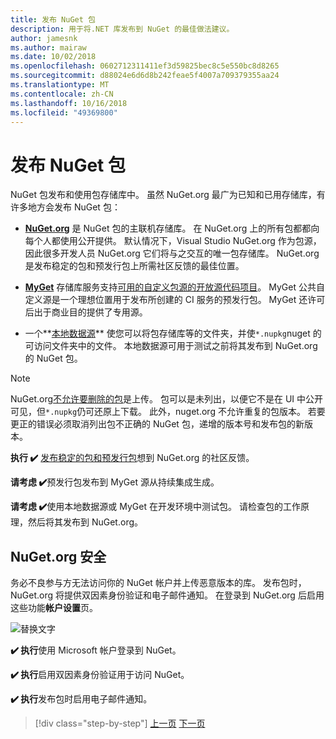```yaml
---
title: 发布 NuGet 包
description: 用于将.NET 库发布到 NuGet 的最佳做法建议。
author: jamesnk
ms.author: mairaw
ms.date: 10/02/2018
ms.openlocfilehash: 0602712311411ef3d59825bec8c5e550bc8d8265
ms.sourcegitcommit: d88024e6d6d8b242feae5f4007a709379355aa24
ms.translationtype: MT
ms.contentlocale: zh-CN
ms.lasthandoff: 10/16/2018
ms.locfileid: "49369800"
---
```

# <a name="publishing-a-nuget-package"></a>发布 NuGet 包

NuGet 包发布和使用包存储库中。 虽然 NuGet.org 最广为已知和已用存储库，有许多地方会发布 NuGet 包：

* **[NuGet.org](https://www.nuget.org/)** 是 NuGet 包的主联机存储库。 在 NuGet.org 上的所有包都都向每个人都使用公开提供。 默认情况下，Visual Studio NuGet.org 作为包源，因此很多开发人员 NuGet.org 它们将与之交互的唯一包存储库。 NuGet.org 是发布稳定的包和预发行包上所需社区反馈的最佳位置。

* **[MyGet](https://myget.org/)** 存储库服务支持[可用的自定义包源的开放源代码项目](https://www.myget.org/opensource)。 MyGet 公共自定义源是一个理想位置用于发布所创建的 CI 服务的预发行包。 MyGet 还许可后出于商业目的提供了专用源。

* 一个**[本地数据源](/nuget/hosting-packages/local-feeds)** 使您可以将包存储库等的文件夹，并使`*.nupkg`nuget 的可访问文件夹中的文件。 本地数据源可用于测试之前将其发布到 NuGet.org 的 NuGet 包。

> [!NOTE]
> NuGet.org[不允许要删除的包](/nuget/policies/deleting-packages)是上传。 包可以是未列出，以便它不是在 UI 中公开可见，但`*.nupkg`仍可还原上下载。 此外，nuget.org 不允许重复的包版本。 若要更正的错误必须取消列出包不正确的 NuGet 包，递增的版本号和发布包的新版本。

**执行 ✔️** [发布稳定的包和预发行包](/nuget/create-packages/publish-a-package)想到 NuGet.org 的社区反馈。

**请考虑 ✔️**预发行包发布到 MyGet 源从持续集成生成。

**请考虑 ✔️**使用本地数据源或 MyGet 在开发环境中测试包。 请检查包的工作原理，然后将其发布到 NuGet.org。

## <a name="nugetorg-security"></a>NuGet.org 安全

务必不良参与方无法访问你的 NuGet 帐户并上传恶意版本的库。 发布包时，NuGet.org 将提供双因素身份验证和电子邮件通知。 在登录到 NuGet.org 后启用这些功能**帐户设置**页。

![替换文字](./media/publish-nuget-package/nuget-2fa.png "NuGet 帐户安全")

**✔️ 执行**使用 Microsoft 帐户登录到 NuGet。

**✔️ 执行**启用双因素身份验证用于访问 NuGet。

**✔️ 执行**发布包时启用电子邮件通知。

>[!div class="step-by-step"]
[上一页](./sourcelink.md)
[下一页](./versioning.md)
